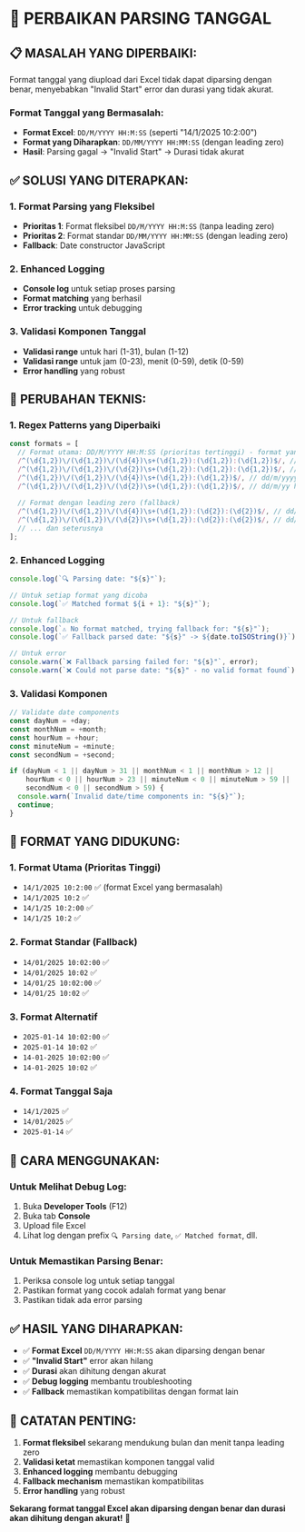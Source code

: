 # 🔧 PERBAIKAN PARSING TANGGAL

## 📋 **MASALAH YANG DIPERBAIKI:**

Format tanggal yang diupload dari Excel tidak dapat diparsing dengan benar, menyebabkan "Invalid Start" error dan durasi yang tidak akurat.

### **Format Tanggal yang Bermasalah:**
- **Format Excel**: `DD/M/YYYY HH:M:SS` (seperti "14/1/2025 10:2:00")
- **Format yang Diharapkan**: `DD/MM/YYYY HH:MM:SS` (dengan leading zero)
- **Hasil**: Parsing gagal → "Invalid Start" → Durasi tidak akurat

## ✅ **SOLUSI YANG DITERAPKAN:**

### **1. Format Parsing yang Fleksibel**
- **Prioritas 1**: Format fleksibel `DD/M/YYYY HH:M:SS` (tanpa leading zero)
- **Prioritas 2**: Format standar `DD/MM/YYYY HH:MM:SS` (dengan leading zero)
- **Fallback**: Date constructor JavaScript

### **2. Enhanced Logging**
- **Console log** untuk setiap proses parsing
- **Format matching** yang berhasil
- **Error tracking** untuk debugging

### **3. Validasi Komponen Tanggal**
- **Validasi range** untuk hari (1-31), bulan (1-12)
- **Validasi range** untuk jam (0-23), menit (0-59), detik (0-59)
- **Error handling** yang robust

## 🔧 **PERUBAHAN TEKNIS:**

### **1. Regex Patterns yang Diperbaiki**
```typescript
const formats = [
  // Format utama: DD/M/YYYY HH:M:SS (prioritas tertinggi) - format yang fleksibel
  /^(\d{1,2})\/(\d{1,2})\/(\d{4})\s+(\d{1,2}):(\d{1,2}):(\d{1,2})$/, // dd/m/yyyy hh:m:ss (fleksibel)
  /^(\d{1,2})\/(\d{1,2})\/(\d{2})\s+(\d{1,2}):(\d{1,2}):(\d{1,2})$/, // dd/m/yy hh:m:ss (fleksibel)
  /^(\d{1,2})\/(\d{1,2})\/(\d{4})\s+(\d{1,2}):(\d{1,2})$/, // dd/m/yyyy hh:m (fleksibel)
  /^(\d{1,2})\/(\d{1,2})\/(\d{2})\s+(\d{1,2}):(\d{1,2})$/, // dd/m/yy hh:m (fleksibel)
  
  // Format dengan leading zero (fallback)
  /^(\d{1,2})\/(\d{1,2})\/(\d{4})\s+(\d{1,2}):(\d{2}):(\d{2})$/, // dd/mm/yyyy hh:mm:ss
  /^(\d{1,2})\/(\d{1,2})\/(\d{2})\s+(\d{1,2}):(\d{2}):(\d{2})$/, // dd/mm/yy hh:mm:ss
  // ... dan seterusnya
];
```

### **2. Enhanced Logging**
```typescript
console.log(`🔍 Parsing date: "${s}"`);

// Untuk setiap format yang dicoba
console.log(`✅ Matched format ${i + 1}: "${s}"`);

// Untuk fallback
console.log(`⚠️ No format matched, trying fallback for: "${s}"`);
console.log(`✅ Fallback parsed date: "${s}" -> ${date.toISOString()}`);

// Untuk error
console.warn(`❌ Fallback parsing failed for: "${s}"`, error);
console.warn(`❌ Could not parse date: "${s}" - no valid format found`);
```

### **3. Validasi Komponen**
```typescript
// Validate date components
const dayNum = +day;
const monthNum = +month;
const hourNum = +hour;
const minuteNum = +minute;
const secondNum = +second;

if (dayNum < 1 || dayNum > 31 || monthNum < 1 || monthNum > 12 || 
    hourNum < 0 || hourNum > 23 || minuteNum < 0 || minuteNum > 59 || 
    secondNum < 0 || secondNum > 59) {
  console.warn(`Invalid date/time components in: "${s}"`);
  continue;
}
```

## 🎯 **FORMAT YANG DIDUKUNG:**

### **1. Format Utama (Prioritas Tinggi)**
- `14/1/2025 10:2:00` ✅ (format Excel yang bermasalah)
- `14/1/2025 10:2` ✅
- `14/1/25 10:2:00` ✅
- `14/1/25 10:2` ✅

### **2. Format Standar (Fallback)**
- `14/01/2025 10:02:00` ✅
- `14/01/2025 10:02` ✅
- `14/01/25 10:02:00` ✅
- `14/01/25 10:02` ✅

### **3. Format Alternatif**
- `2025-01-14 10:02:00` ✅
- `2025-01-14 10:02` ✅
- `14-01-2025 10:02:00` ✅
- `14-01-2025 10:02` ✅

### **4. Format Tanggal Saja**
- `14/1/2025` ✅
- `14/01/2025` ✅
- `2025-01-14` ✅

## 🚀 **CARA MENGGUNAKAN:**

### **Untuk Melihat Debug Log:**
1. Buka **Developer Tools** (F12)
2. Buka tab **Console**
3. Upload file Excel
4. Lihat log dengan prefix `🔍 Parsing date`, `✅ Matched format`, dll.

### **Untuk Memastikan Parsing Benar:**
1. Periksa console log untuk setiap tanggal
2. Pastikan format yang cocok adalah format yang benar
3. Pastikan tidak ada error parsing

## ✅ **HASIL YANG DIHARAPKAN:**

- ✅ **Format Excel** `DD/M/YYYY HH:M:SS` akan diparsing dengan benar
- ✅ **"Invalid Start"** error akan hilang
- ✅ **Durasi** akan dihitung dengan akurat
- ✅ **Debug logging** membantu troubleshooting
- ✅ **Fallback** memastikan kompatibilitas dengan format lain

## 📝 **CATATAN PENTING:**

1. **Format fleksibel** sekarang mendukung bulan dan menit tanpa leading zero
2. **Validasi ketat** memastikan komponen tanggal valid
3. **Enhanced logging** membantu debugging
4. **Fallback mechanism** memastikan kompatibilitas
5. **Error handling** yang robust

**Sekarang format tanggal Excel akan diparsing dengan benar dan durasi akan dihitung dengan akurat!** 🎯
